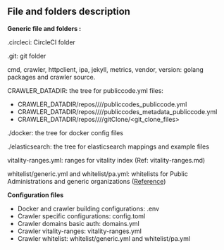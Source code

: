 ## File and folders description

**Generic file and folders :**

.circleci: CircleCI folder

.git: git folder

cmd, crawler, httpclient, ipa, jekyll, metrics, vendor, version: golang packages and crawler source.

CRAWLER_DATADIR: the tree for publiccode.yml files:

- CRAWLER_DATADIR/repos/<host>/<org>/<repo>/publiccodes_publiccode.yml
- CRAWLER_DATADIR/repos/<host>/<org>/<repo>/publiccodes_metadata_publiccode.yml
- CRAWLER_DATADIR/repos/<host>/<org>/<repo>/gitClone/<git_clone_files>

./docker: the tree for docker config files

./elasticsearch: the tree for elasticsearch mappings and example files

vitality-ranges.yml: ranges for vitality index (Ref: vitality-ranges.md)

whitelist/generic.yml and whitelist/pa.yml: whitelists for Public Administrations and generic organizations ([Reference](references.md))

**Configuration files**

- Docker and crawler building configurations: .env
- Crawler specific configurations: config.toml
- Crawler domains basic auth: domains.yml
- Crawler vitality-ranges: vitality-ranges.yml
- Crawler whitelist: whitelist/generic.yml and whitelist/pa.yml
